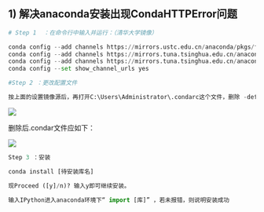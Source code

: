 ## 1)  解决anaconda安装出现CondaHTTPError问题

```python
# Step 1  ：在命令行中输入并运行：（清华大学镜像）

conda config --add channels https://mirrors.ustc.edu.cn/anaconda/pkgs/free/ 
conda config --add channels https://mirrors.tuna.tsinghua.edu.cn/anaconda/cloud/conda-forge/
conda config --add channels https://mirrors.tuna.tsinghua.edu.cn/anaconda/pkgs/free/
conda config --set show_channel_urls yes
```

```python
#Step 2 ：更改配置文件

按上面的设置镜像源后，再打开C:\Users\Administrator\.condarc这个文件，删除 -defaults这一行
```

![](C:\Users\my\Desktop\mybook\图片\aconda_1.png)

删除后.condar文件应如下：

![](C:\Users\my\Desktop\mybook\图片\aconda_2.png)

```python
Step 3 ：安装

conda install [待安装库名]

现Proceed ([y]/n)? 输入y即可继续安装。

输入IPython进入anaconda环境下“ import [库]” ，若未报错，则说明安装成功
```

